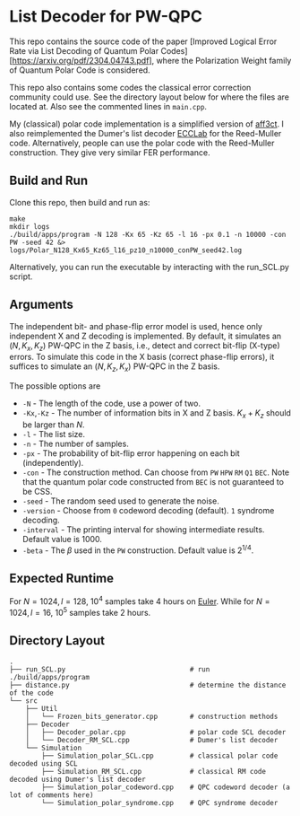 # List Decoder for PW-QPC 

This repo contains the source code of the paper [Improved Logical Error Rate via List Decoding of Quantum Polar Codes][https://arxiv.org/pdf/2304.04743.pdf], where the Polarization Weight family of Quantum Polar Code is considered. 

This repo also contains some codes the classical error correction community could use. See the directory layout below for where the files are located at. Also see the commented lines in `main.cpp`.

My (classical) polar code implementation is a simplified version of [aff3ct](https://github.com/aff3ct/aff3ct). I also reimplemented the Dumer's list decoder [ECCLab](https://github.com/kshabunov/ecclab) for the Reed-Muller code. Alternatively, people can use the polar code with the Reed-Muller construction. They give very similar FER performance.

## Build and Run

Clone this repo, then build and run as:
```
make
mkdir logs
./build/apps/program -N 128 -Kx 65 -Kz 65 -l 16 -px 0.1 -n 10000 -con PW -seed 42 &> logs/Polar_N128_Kx65_Kz65_l16_pz10_n10000_conPW_seed42.log
```
Alternatively, you can run the executable by interacting with the run_SCL.py script. 

## Arguments
The independent bit- and phase-flip error model is used, hence only independent X and Z decoding is implemented. 
By default, it simulates an ($N,K_x,K_z$) PW-QPC in the Z basis, i.e., detect and correct bit-flip (X-type) errors. To simulate this code in the X basis (correct phase-flip errors), it suffices to simulate an ($N,K_z,K_x$) PW-QPC in the Z basis.

The possible options are
* `-N` - The length of the code, use a power of two.
* `-Kx`,`-Kz` - The number of information bits in X and Z basis. $K_x+K_z$ should be larger than $N$.
* `-l` - The list size. 
* `-n` - The number of samples. 
* `-px` - The probability of bit-flip error happening on each bit (independently).
* `-con` - The construction method. Can choose from `PW` `HPW` `RM` `Q1` `BEC`. Note that the quantum polar code constructed from `BEC` is not guaranteed to be CSS.
* `-seed` - The random seed used to generate the noise.
* `-version` - Choose from `0` codeword decoding (default). `1` syndrome decoding.
* `-interval` - The printing interval for showing intermediate results. Default value is $1000$.
* `-beta` - The $\beta$ used in the `PW` construction. Default value is $2^{1/4}$.

## Expected Runtime
For $N=1024,l=128$, $10^4$ samples take 4 hours on [Euler](https://scicomp.ethz.ch/wiki/FAQ). While for $N=1024,l=16$, $10^5$ samples take 2 hours.

## Directory Layout
    .
    ├── run_SCL.py                               # run ./build/apps/program 
    ├── distance.py                              # determine the distance of the code
    └── src                   
        ├── Util
        │   └── Frozen_bits_generator.cpp        # construction methods
        ├── Decoder
        │   ├── Decoder_polar.cpp                # polar code SCL decoder
        │   └── Decoder_RM_SCL.cpp               # Dumer's list decoder
        └── Simulation         
            ├── Simulation_polar_SCL.cpp         # classical polar code decoded using SCL
            ├── Simulation_RM_SCL.cpp            # classical RM code decoded using Dumer's list decoder
            ├── Simulation_polar_codeword.cpp    # QPC codeword decoder (a lot of comments here)
            └── Simulation_polar_syndrome.cpp    # QPC syndrome decoder

